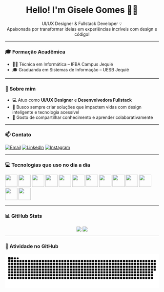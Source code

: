 <h1 align="center">Hello! I'm Gisele Gomes 👩‍💻</h1>

<p align="center">
UI/UX Designer & Fullstack Developer 💡<br>
Apaixonada por transformar ideias em experiências incríveis com design e código!
</p>

<!-- Estilo para corrigir ícones no modo escuro -->
<style>
  @media (prefers-color-scheme: dark) {
    .markdown-body img[data-invert-on-dark="true"] {
      filter: invert(1);
    }
  }
</style>

---

### 🎓 Formação Acadêmica

- 👩‍🎓 Técnica em Informática – IFBA Campus Jequié
- 🎓 Graduanda em Sistemas de Informação – UESB Jequié

---

### 💼 Sobre mim

- 💻 Atuo como **UI/UX Designer** e **Desenvolvedora Fullstack**
- 🚀 Busco sempre criar soluções que impactem vidas com design inteligente e tecnologia acessível
- 💬 Gosto de compartilhar conhecimento e aprender colaborativamente

---

### 📫 Contato

[![Email](https://img.shields.io/badge/Email-D44638?style=for-the-badge&logo=gmail&logoColor=white)](mailto:belagisa14@gmail.com)
[![LinkedIn](https://img.shields.io/badge/LinkedIn-0077B5?style=for-the-badge&logo=linkedin&logoColor=white)](https://www.linkedin.com/in/gisele-gomes-oliveira-037bb1128)
[![Instagram](https://img.shields.io/badge/Instagram-E4405F?style=for-the-badge&logo=instagram&logoColor=white)](https://www.instagram.com/belagisa13)

---

### 💻 Tecnologias que uso no dia a dia

<p align="left">
  <img src="https://cdn.jsdelivr.net/gh/devicons/devicon/icons/c/c-original.svg" width="40" height="40"/>
  <img src="https://cdn.jsdelivr.net/gh/devicons/devicon/icons/cplusplus/cplusplus-original.svg" width="40" height="40"/>
  <img src="https://cdn.jsdelivr.net/gh/devicons/devicon/icons/java/java-original.svg" width="40" height="40"/>
  <img src="https://cdn.jsdelivr.net/gh/devicons/devicon/icons/javascript/javascript-original.svg" width="40" height="40"/>
  <img src="https://cdn.jsdelivr.net/gh/devicons/devicon/icons/react/react-original-wordmark.svg" width="40" height="40"/>
  <img src="https://cdn.jsdelivr.net/gh/devicons/devicon/icons/nodejs/nodejs-original.svg" width="40" height="40"/>
  <!-- Ícone do Express com correção para modo escuro -->
  <img src="https://cdn.jsdelivr.net/gh/devicons/devicon/icons/express/express-original.svg" width="40" height="40" data-invert-on-dark="true"/>
  <img src="https://cdn.jsdelivr.net/gh/devicons/devicon/icons/figma/figma-original.svg" width="40" height="40"/>
  <img src="https://cdn.jsdelivr.net/gh/devicons/devicon/icons/bootstrap/bootstrap-original.svg" width="40" height="40"/>
  <img src="https://cdn.jsdelivr.net/gh/devicons/devicon/icons/xd/xd-plain.svg" width="40" height="40"/>
  <img src="https://cdn.jsdelivr.net/gh/devicons/devicon/icons/vscode/vscode-original.svg" width="40" height="40"/>
  <!-- Ícone do GitHub com correção para modo escuro -->
  <img src="https://cdn.jsdelivr.net/gh/devicons/devicon/icons/github/github-original.svg" width="40" height="40" data-invert-on-dark="true"/>
  <img src="https://cdn.jsdelivr.net/gh/devicons/devicon/icons/postgresql/postgresql-original.svg" width="40" height="40"/>
</p>

---

### 📊 GitHub Stats

<div align="center">
  <img align="center" src="https://github-readme-stats.vercel.app/api?username=giselegomes431&show_icons=true&theme=radical&rank_icon=github" />
  <img align="center" src="https://github-readme-stats.vercel.app/api/top-langs/?username=giselegomes431&layout=compact&theme=radical" />
</div>

---

### 🐍 Atividade no GitHub

<picture>
  <source media="(prefers-color-scheme: dark)" srcset="https://raw.githubusercontent.com/giselegomes431/giselegomes431/main/dist/github-contribution-grid-snake-dark.svg" />
  <source media="(prefers-color-scheme: light)" srcset="https://raw.githubusercontent.com/giselegomes431/giselegomes431/main/dist/github-contribution-grid-snake.svg" />
  <img alt="github-snake" src="https://raw.githubusercontent.com/giselegomes431/giselegomes431/main/dist/github-contribution-grid-snake.svg" />
</picture>
